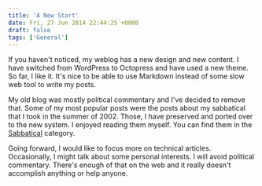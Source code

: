 ```yaml
---
title: 'A New Start'
date: Fri, 27 Jun 2014 22:44:25 +0000
draft: false
tags: ['General']
---
```


If you haven't noticed, my weblog has a new design and new content. I have switched from WordPress to Octopress and have used a new theme. So far, I like it. It's nice to be able to use Markdown instead of some slow web tool to write my posts. 

My old blog was mostly political commentary and I've decided to remove that. Some of my most popular posts were the posts about my sabbatical that I took in the summer of 2002. Those, I have preserved and ported over to the new system. I enjoyed reading them myself. You can find them in the [Sabbatical](/tags/sabbatical/) category. 

Going forward, I would like to focus more on technical articles. Occasionally, I might talk about some personal interests. I will avoid political commentary. There's enough of that on the web and it really doesn't accomplish anything or help anyone.
